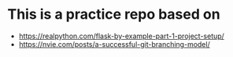 # This is a practice repo based on 
* https://realpython.com/flask-by-example-part-1-project-setup/
* https://nvie.com/posts/a-successful-git-branching-model/